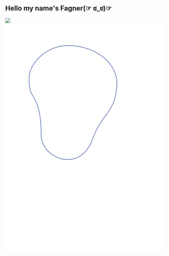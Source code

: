 ## Hello my name's Fagner(☞ ಠ_ಠ)☞
<div>
  <img src="https://github-readme-stats.vercel.app/api?username=fagner02&show_icons=true&theme=radical"></img>
  <img src="6.svg"></img>
</div>
